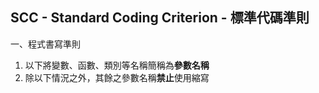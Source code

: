 ## SCC - Standard Coding Criterion - 標準代碼準則

一、程式書寫準則

1. 以下將變數、函數、類別等名稱簡稱為**參數名稱**
2. 除以下情況之外，其餘之參數名稱**禁止**使用縮寫
